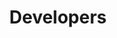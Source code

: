 ---
publish: false
title: Developers
layout: list-products.html
products:
  - title: EMDK For Android
    description: Java API's for Data Capture, Profile Manager, etc.
    url: /emdk-for-android/4-0/api
    image: /images/products/emdk-for-android.png
    btn-text: Latest Docs
    versions:
      - url: /emdk-for-android/4-0/api
        menu: "4.0"
      - url: /emdk-for-android/3-1/api
        menu: "3.1"
  - title: EMDK For Xamarin
    description: C# Xamarin API's for Data Capture, Profile Manager, etc.
    url: /emdk-for-xamarin/1-0/api
    btn-text: Latest Docs
    image: /images/products/emdk-for-xamarin.jpg
    versions:
      - url: /emdk-for-xamarin/1-0/api
        menu: "1.0"

---